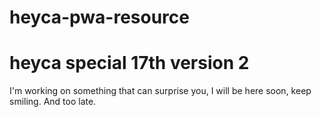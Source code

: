 # heyca-pwa-resource
# heyca special 17th version 2

I'm working on something that can surprise you, I will be here soon, keep smiling.
And too late.
